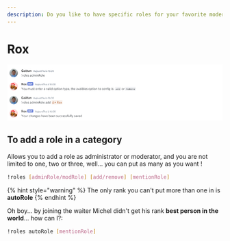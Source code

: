 ```yaml
---
description: Do you like to have specific roles for your favorite moderator?
---
```


# Rox

![](.gitbook/assets/image%20%2814%29.png)

## To add a role in a category

Allows you to add a role as administrator or moderator, and you are not limited to one, two or three, well... you can put as many as you want !

```bash
!roles [adminRole/modRole] [add/remove] [mentionRole]
```

{% hint style="warning" %}
The only rank you can't put more than one in is **autoRole**
{% endhint %}

Oh boy... by joining the waiter Michel didn't get his rank **best person in the world**... how can I?:

```bash
!roles autoRole [mentionRole]
```

